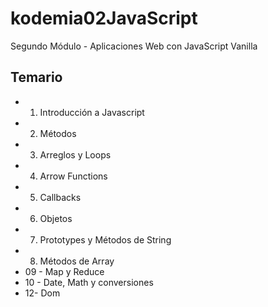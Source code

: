 # kodemia02JavaScript

Segundo Módulo - Aplicaciones Web con JavaScript Vanilla

## Temario

* 01. Introducción a Javascript
* 02. Métodos
* 03. Arreglos y Loops
* 04. Arrow Functions
* 05. Callbacks
* 06. Objetos
* 07. Prototypes y Métodos de String
* 08. Métodos de Array
* 09 - Map y Reduce
* 10 - Date, Math y conversiones
* 12- Dom